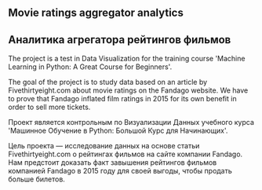 ## Movie ratings aggregator analytics
## Аналитика агрегатора рейтингов фильмов

   The project is a test in Data Visualization for the training course 'Machine Learning in Python: A Great Course for Beginners'.
   
   The goal of the project is to study data based on an article by Fivethirtyeight.com about movie ratings on the Fandago website. We have to prove that Fandago inflated film ratings in 2015 for its own benefit in order to sell more tickets.

   Проект является контрольным по Визуализации Данных учебного курса 'Машинное Обучение в Python: Большой Курс для Начинающих'.
   
   Цель проекта — исследование данных на основе статьи Fivethirtyeight.com о рейтингах фильмов на сайте компании Fandago. Нам предстоит доказать факт завышения рейтингов фильмов компанией Fandago в 2015 году для своей выгоды, чтобы продать больше билетов.



